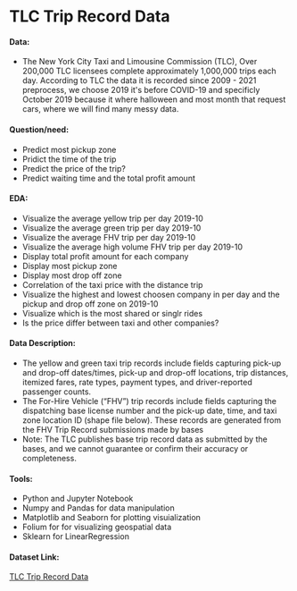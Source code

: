 # TLC Trip Record Data

#### Data:
* The New York City Taxi and Limousine Commission (TLC), Over 200,000 TLC licensees complete approximately 1,000,000 trips each day. According to TLC the data it is recorded since 2009 - 2021 preprocess, we choose 2019 it's before COVID-19 and specificly October 2019 because it where halloween and most month that request cars, where we will find many messy data.


#### Question/need:
* Predict most pickup zone
* Pridict the time of the trip
* Predict the price of the trip?
* Predict waiting time and the total profit amount


#### EDA:
* Visualize the average yellow trip per day 2019-10
* Visualize the average green trip per day 2019-10
* Visualize the average FHV trip per day 2019-10
* Visualize the average high volume FHV trip per day 2019-10
* Display total profit amount for each company
* Display most pickup zone
* Display most drop off zone
* Correlation of the taxi price with the distance trip
* Visualize the highest and lowest choosen company in per day and the pickup and drop off zone on 2019-10
* Visualize which is the most shared or singlr rides
* Is the price differ between taxi and other companies?



#### Data Description:
* The yellow and green taxi trip records include fields capturing pick-up and drop-off dates/times, pick-up and drop-off locations, trip distances, itemized fares, rate types, payment types, and driver-reported passenger counts.
* The For-Hire Vehicle (“FHV”) trip records include fields capturing the dispatching base license number and the pick-up date, time, and taxi zone location ID (shape file below). These records are generated from the FHV Trip Record submissions made by bases
* Note: The TLC publishes base trip record data as submitted by the bases, and we cannot guarantee or confirm their accuracy or completeness.


#### Tools:
*	Python and Jupyter Notebook 
*	Numpy and Pandas for data manipulation 
*	Matplotlib and Seaborn for plotting visuialization 
*	Folium for for visualizing geospatial data 
*	Sklearn for LinearRegression

#### Dataset Link:
[TLC Trip Record Data](https://www1.nyc.gov/site/tlc/about/tlc-trip-record-data.page)

